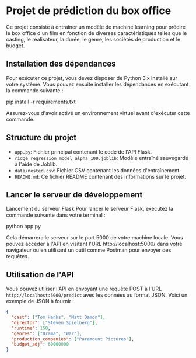 # Projet de prédiction du box office

Ce projet consiste à entraîner un modèle de machine learning pour prédire le box office d'un film en fonction de diverses caractéristiques telles que le casting, le réalisateur, la durée, le genre, les sociétés de production et le budget.

## Installation des dépendances

Pour exécuter ce projet, vous devez disposer de Python 3.x installé sur votre système. Vous pouvez ensuite installer les dépendances en exécutant la commande suivante :

pip install -r requirements.txt

Assurez-vous d'avoir activé un environnement virtuel avant d'exécuter cette commande.

## Structure du projet

- `app.py`: Fichier principal contenant le code de l'API Flask.
- `ridge_regression_model_alpha_100.joblib`: Modèle entraîné sauvegardé à l'aide de Joblib.
- `data/nested.csv`: Fichier CSV contenant les données d'entraînement.
- `README.md`: Ce fichier README contenant des informations sur le projet.

## Lancer le serveur de développement

Lancement du serveur Flask
Pour lancer le serveur Flask, exécutez la commande suivante dans votre terminal :

python app.py

Cela démarrera le serveur sur le port 5000 de votre machine locale. Vous pouvez accéder à l'API en visitant l'URL http://localhost:5000/ dans votre navigateur ou en utilisant un outil comme Postman pour envoyer des requêtes.

## Utilisation de l'API

Vous pouvez utiliser l'API en envoyant une requête POST à l'URL `http://localhost:5000/predict` avec les données au format JSON. Voici un exemple de JSON à fournir :

```json
{
  "cast": ["Tom Hanks", "Matt Damon"],
  "director": ["Steven Spielberg"],
  "runtime": 150,
  "genres": ["Drama", "War"],
  "production_companies": ["Paramount Pictures"],
  "budget_adj": 60000000
}
```

